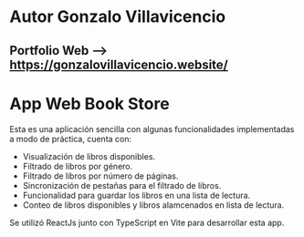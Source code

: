 # Autor Gonzalo Villavicencio

## Portfolio Web --> https://gonzalovillavicencio.website/

# App Web Book Store

Esta es una aplicación sencilla con algunas funcionalidades implementadas a modo de práctica, cuenta con:

- Visualización de libros disponibles.
- Filtrado de libros por género.
- Filtrado de libros por número de páginas.
- Sincronización de pestañas para el filtrado de libros.
- Funcionalidad para guardar los libros en una lista de lectura.
- Conteo de libros disponibles y libros alamcenados en lista de lectura.

Se utilizó ReactJs junto con TypeScript en Vite para desarrollar esta app.
